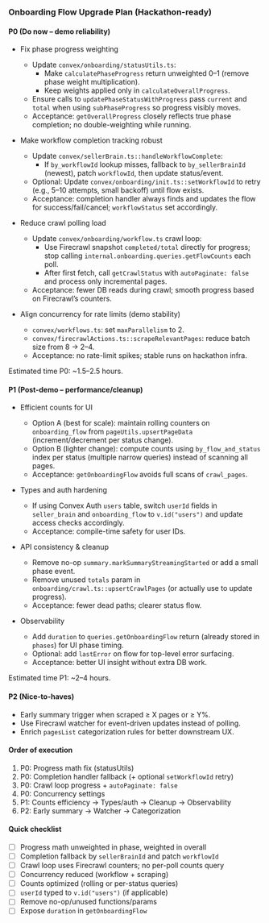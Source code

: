 ### Onboarding Flow Upgrade Plan (Hackathon-ready)

#### P0 (Do now – demo reliability)
- Fix phase progress weighting
  - Update `convex/onboarding/statusUtils.ts`:
    - Make `calculatePhaseProgress` return unweighted 0–1 (remove phase weight multiplication).
    - Keep weights applied only in `calculateOverallProgress`.
  - Ensure calls to `updatePhaseStatusWithProgress` pass `current` and `total` when using `subPhaseProgress` so progress visibly moves.
  - Acceptance: `getOverallProgress` closely reflects true phase completion; no double-weighting while running.

- Make workflow completion tracking robust
  - Update `convex/sellerBrain.ts::handleWorkflowComplete`:
    - If `by_workflowId` lookup misses, fallback to `by_sellerBrainId` (newest), patch `workflowId`, then update status/event.
  - Optional: Update `convex/onboarding/init.ts::setWorkflowId` to retry (e.g., 5–10 attempts, small backoff) until flow exists.
  - Acceptance: completion handler always finds and updates the flow for success/fail/cancel; `workflowStatus` set accordingly.

- Reduce crawl polling load
  - Update `convex/onboarding/workflow.ts` crawl loop:
    - Use Firecrawl snapshot `completed/total` directly for progress; stop calling `internal.onboarding.queries.getFlowCounts` each poll.
    - After first fetch, call `getCrawlStatus` with `autoPaginate: false` and process only incremental pages.
  - Acceptance: fewer DB reads during crawl; smooth progress based on Firecrawl’s counters.

- Align concurrency for rate limits (demo stability)
  - `convex/workflows.ts`: set `maxParallelism` to 2.
  - `convex/firecrawlActions.ts::scrapeRelevantPages`: reduce batch size from 8 → 2–4.
  - Acceptance: no rate-limit spikes; stable runs on hackathon infra.

Estimated time P0: ~1.5–2.5 hours.

#### P1 (Post-demo – performance/cleanup)
- Efficient counts for UI
  - Option A (best for scale): maintain rolling counters on `onboarding_flow` from `pageUtils.upsertPageData` (increment/decrement per status change).
  - Option B (lighter change): compute counts using `by_flow_and_status` index per status (multiple narrow queries) instead of scanning all pages.
  - Acceptance: `getOnboardingFlow` avoids full scans of `crawl_pages`.

- Types and auth hardening
  - If using Convex Auth `users` table, switch `userId` fields in `seller_brain` and `onboarding_flow` to `v.id("users")` and update access checks accordingly.
  - Acceptance: compile-time safety for user IDs.

- API consistency & cleanup
  - Remove no-op `summary.markSummaryStreamingStarted` or add a small phase event.
  - Remove unused `totals` param in `onboarding/crawl.ts::upsertCrawlPages` (or actually use to update progress).
  - Acceptance: fewer dead paths; clearer status flow.

- Observability
  - Add `duration` to `queries.getOnboardingFlow` return (already stored in `phases`) for UI phase timing.
  - Optional: add `lastError` on flow for top-level error surfacing.
  - Acceptance: better UI insight without extra DB work.

Estimated time P1: ~2–4 hours.

#### P2 (Nice-to-haves)
- Early summary trigger when scraped ≥ X pages or ≥ Y%.
- Use Firecrawl watcher for event-driven updates instead of polling.
- Enrich `pagesList` categorization rules for better downstream UX.

#### Order of execution
1) P0: Progress math fix (statusUtils)  
2) P0: Completion handler fallback (+ optional `setWorkflowId` retry)  
3) P0: Crawl loop progress + `autoPaginate: false`  
4) P0: Concurrency settings  
5) P1: Counts efficiency → Types/auth → Cleanup → Observability  
6) P2: Early summary → Watcher → Categorization

#### Quick checklist
- [ ] Progress math unweighted in phase, weighted in overall
- [ ] Completion fallback by `sellerBrainId` and patch `workflowId`
- [ ] Crawl loop uses Firecrawl counters; no per-poll counts query
- [ ] Concurrency reduced (workflow + scraping)
- [ ] Counts optimized (rolling or per-status queries)
- [ ] `userId` typed to `v.id("users")` (if applicable)
- [ ] Remove no-op/unused functions/params
- [ ] Expose `duration` in `getOnboardingFlow`